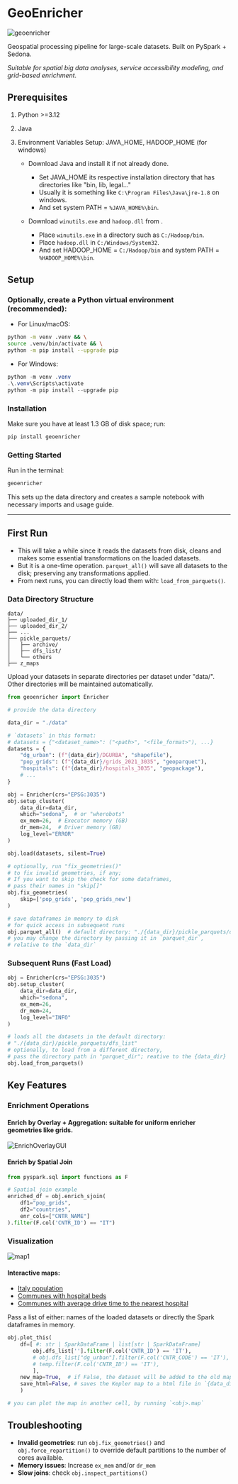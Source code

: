 # GeoEnricher 

![geoenricher](.media_assets/logo.png)

Geospatial processing pipeline for large-scale datasets. Built on PySpark + Sedona.

*Suitable for spatial big data analyses, service accessibility modeling, and grid-based enrichment.*

## Prerequisites

1. Python >=3.12
2. Java
3. Environment Variables Setup: JAVA_HOME, HADOOP_HOME (for windows)

    - Download Java and install it if not already done.
        - Set JAVA_HOME its respective installation directory that has directories like "bin, lib, legal..."
        - Usually it is something like `C:\Program Files\Java\jre-1.8` on windows.
        - And set system PATH = `%JAVA_HOME%\bin`.

    - Download `winutils.exe` and `hadoop.dll` from .
        - Place `winutils.exe` in a directory such as `C:/Hadoop/bin`.
        - Place `hadoop.dll` in `C:/Windows/System32`.
        - And set HADOOP_HOME = `C:/Hadoop/bin` and system PATH = `%HADOOP_HOME%\bin`.


## Setup

### Optionally, create a Python virtual environment (recommended):

- For Linux/macOS:
```bash
python -m venv .venv && \
source .venv/bin/activate && \
python -m pip install --upgrade pip
```
- For Windows:
```powershell
python -m venv .venv
.\.venv\Scripts\activate
python -m pip install --upgrade pip
```

### Installation
Make sure you have at least 1.3 GB of disk space; run:
```bash 
pip install geoenricher
```

### Getting Started
Run in the terminal:
```bash
geoenricher
```

This sets up the data directory and creates a sample notebook with necessary imports and usage guide.

---
## First Run

- This will take a while since it reads the datasets from disk, cleans and makes some essential transformations on the loaded datasets.
- But it is a one-time operation. `parquet_all()` will save all datasets to the disk; 
preserving any transformations applied.
- From next runs, you can directly load them with: `load_from_parquets()`.

### Data Directory Structure
```
data/
├── uploaded_dir_1/
├── uploaded_dir_2/
├── ...
├── pickle_parquets/
│   ├── archive/
│   ├── dfs_list/
│   └── others
├── z_maps
```

Upload your datasets in separate directories per dataset under "data/".
Other directories will be maintained automatically.

```python
from geoenricher import Enricher

# provide the data directory

data_dir = "./data"

# `datasets` in this format: 
# datasets = {"<dataset_name>": ("<path>", "<file_format>"), ...}
datasets = {
    "dg_urban": (f"{data_dir}/DGURBA", "shapefile"),
    "pop_grids": (f"{data_dir}/grids_2021_3035", "geoparquet"),
    "hospitals": (f"{data_dir}/hospitals_3035", "geopackage"),
    # ...
}

obj = Enricher(crs="EPSG:3035")
obj.setup_cluster(
    data_dir=data_dir,
    which="sedona",  # or "wherobots"
    ex_mem=26,  # Executor memory (GB)
    dr_mem=24,  # Driver memory (GB)
    log_level="ERROR"
)

obj.load(datasets, silent=True)

# optionally, run "fix_geometries()" 
# to fix invalid geometries, if any; 
# If you want to skip the check for some dataframes, 
# pass their names in "skip[]"
obj.fix_geometries(
    skip=['pop_grids', 'pop_grids_new']
)

# save dataframes in memory to disk 
# for quick access in subsequent runs
obj.parquet_all()  # default directory: "./{data_dir}/pickle_parquets/dfs_list"
# you may change the directory by passing it in `parquet_dir`,
# relative to the `data_dir`
```

### Subsequent Runs (Fast Load)
```python
obj = Enricher(crs="EPSG:3035")
obj.setup_cluster(
    data_dir=data_dir, 
    which="sedona", 
    ex_mem=26,
    dr_mem=24,
    log_level="INFO"
)

# loads all the datasets in the default directory:
# "./{data_dir}/pickle_parquets/dfs_list"
# optionally, to load from a different directory,
# pass the directory path in "parquet_dir"; reative to the {data_dir}
obj.load_from_parquets()
```

## Key Features

### Enrichment Operations

#### Enrich by Overlay + Aggregation: suitable for uniform enricher geometries like grids.

![EnrichOverlayGUI](.media_assets/EnrichoverlayGUI.png)

#### Enrich by Spatial Join

```python
from pyspark.sql import functions as F

# Spatial join example
enriched_df = obj.enrich_sjoin(
    df1="pop_grids",
    df2="countries",
    enr_cols=["CNTR_NAME"]
).filter(F.col('CNTR_ID') == "IT")
```

### Visualization

![map1](.media_assets/map1.png)

#### Interactive maps:
- [Italy population](.media_assets/maps/population_grids_IT.html)
- [Communes with hospital beds](.media_assets/maps/municipalities_beds_ratio_DGURBAN.html)
- [Communes with average drive time to the nearest hospital](.media_assets/maps/comuni_dist_hospitals_beds.html)

Pass a list of either: names of the loaded datasets or directly the Spark dataframes in memory.

```python
obj.plot_this(
    df=[ #: str | SparkDataFrame | list[str | SparkDataFrame]
        obj.dfs_list[''].filter(F.col('CNTR_ID') == 'IT'),
        # obj.dfs_list["dg_urban"].filter(F.col('CNTR_CODE') == 'IT'),
        # temp.filter(F.col('CNTR_ID') == 'IT'),
        ],  
    new_map=True,  # if False, the dataset will be added to the old map (if it exists, or else, makes a new one)
    save_html=False, # saves the Kepler map to a html file in `{data_dir}/z_maps`
    )

# you can plot the map in another cell, by running `<obj>.map`

```


## Troubleshooting

- **Invalid geometries**: run `obj.fix_geometries()` and `obj.force_repartition()` to override default partitions to the number of cores available.
- **Memory issues**: Increase `ex_mem` and/or `dr_mem`
- **Slow joins**: check `obj.inspect_partitions()`
